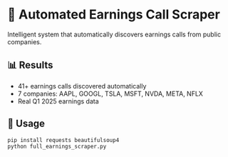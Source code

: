 # 🚀 Automated Earnings Call Scraper

Intelligent system that automatically discovers earnings calls from public companies.

## 📊 Results
- 41+ earnings calls discovered automatically
- 7 companies: AAPL, GOOGL, TSLA, MSFT, NVDA, META, NFLX
- Real Q1 2025 earnings data

## 🔧 Usage
```bash
pip install requests beautifulsoup4
python full_earnings_scraper.py
